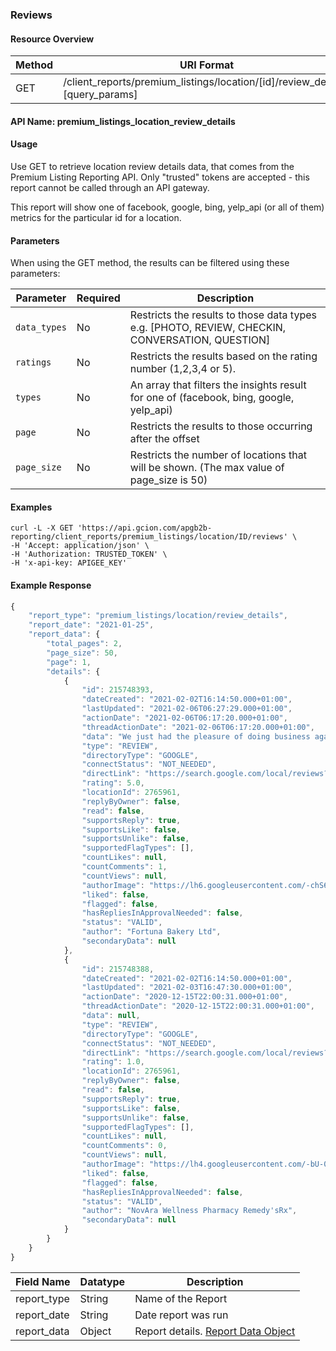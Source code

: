 ### Reviews

#### Resource Overview

| Method | URI Format |
|---|---|
| GET | /client_reports/premium_listings/location/[id]/review_details?[query_params]

#### API Name: premium_listings_location_review_details
#### Usage
Use GET to retrieve location review details data, that comes from the Premium Listing Reporting API.  Only "trusted" tokens are accepted - this report cannot be called through an API gateway.

This report will show one of facebook, google, bing, yelp_api (or all of them) metrics for the particular id for a location.

#### Parameters

When using the GET method, the results can be filtered using these parameters:

| Parameter | Required | Description |
|---|---|---|
|`data_types`|No|Restricts the results to those data types  e.g. [PHOTO, REVIEW, CHECKIN, CONVERSATION, QUESTION]|
|`ratings`|No|Restricts the results based on the rating number (1,2,3,4 or 5).|
|`types`|No| An array that filters the insights result for one of (facebook, bing, google, yelp_api)|
|`page`|No|Restricts the results to those occurring after the offset|
|`page_size`|No|Restricts the number of locations that will be shown. (The max value of page_size is 50)|

#### Examples

```
curl -L -X GET 'https://api.gcion.com/apgb2b-reporting/client_reports/premium_listings/location/ID/reviews' \
-H 'Accept: application/json' \
-H 'Authorization: TRUSTED_TOKEN' \
-H 'x-api-key: APIGEE_KEY'
```

#### Example Response
```javascript
{
    "report_type": "premium_listings/location/review_details",
    "report_date": "2021-01-25",
    "report_data": {
        "total_pages": 2,
        "page_size": 50,
        "page": 1,
        "details": {
            {
                "id": 215748393,
                "dateCreated": "2021-02-02T16:14:50.000+01:00",
                "lastUpdated": "2021-02-06T06:27:29.000+01:00",
                "actionDate": "2021-02-06T06:17:20.000+01:00",
                "threadActionDate": "2021-02-06T06:17:20.000+01:00",
                "data": "We just had the pleasure of doing business again with Glenwood Labels at the end of 2020. We wanted to re-design our business logo and then print new labels. Terry and Kelly's design team were awesome and professional as always. They provided us with multiple samples of logos...it was difficult to decide which logo to go with as they were all great. Once we decided on the new design, our labels were produced and delivered promptly. Another excellent experience with the work done by Glenwood Labels. Thanks to the entire team!\n\nWe have used Glenwood Labels twice now for our business and both times they have delivered excellent services. Both Terry and Kelly are great guys to deal with and are attentive to detail. They were extremely helpful to us with selecting label sizes and layout. Delivery was exactly what I expected and right on time! Their efficient and friendly service is second to none. I would highly recommend them for any of your label needs...in fact, I would only recommend Glenwood Labels to anyone! Thanks boys!",
                "type": "REVIEW",
                "directoryType": "GOOGLE",
                "connectStatus": "NOT_NEEDED",
                "directLink": "https://search.google.com/local/reviews?placeid=ChIJ4-EicgZ4hlQR8gdhjBuwu1U",
                "rating": 5.0,
                "locationId": 2765961,
                "replyByOwner": false,
                "read": false,
                "supportsReply": true,
                "supportsLike": false,
                "supportsUnlike": false,
                "supportedFlagTypes": [],
                "countLikes": null,
                "countComments": 1,
                "countViews": null,
                "authorImage": "https://lh6.googleusercontent.com/-chS6OT_5C-k/AAAAAAAAAAI/AAAAAAAAAAA/AMZuucn7KBBb0tBhV50ge9vXWI-wB9uvww/c0x00000000-cc-rp/photo.jpg",
                "liked": false,
                "flagged": false,
                "hasRepliesInApprovalNeeded": false,
                "status": "VALID",
                "author": "Fortuna Bakery Ltd",
                "secondaryData": null
            },
            {
                "id": 215748388,
                "dateCreated": "2021-02-02T16:14:50.000+01:00",
                "lastUpdated": "2021-02-03T16:47:30.000+01:00",
                "actionDate": "2020-12-15T22:00:31.000+01:00",
                "threadActionDate": "2020-12-15T22:00:31.000+01:00",
                "data": null,
                "type": "REVIEW",
                "directoryType": "GOOGLE",
                "connectStatus": "NOT_NEEDED",
                "directLink": "https://search.google.com/local/reviews?placeid=ChIJ4-EicgZ4hlQR8gdhjBuwu1U",
                "rating": 1.0,
                "locationId": 2765961,
                "replyByOwner": false,
                "read": false,
                "supportsReply": true,
                "supportsLike": false,
                "supportsUnlike": false,
                "supportedFlagTypes": [],
                "countLikes": null,
                "countComments": 0,
                "countViews": null,
                "authorImage": "https://lh4.googleusercontent.com/-bU-0yGr2QiE/AAAAAAAAAAI/AAAAAAAAAAA/AMZuuclov-gqUESkx_LkoQ2MJOrDo5OjAg/c0x00000000-cc-rp/photo.jpg",
                "liked": false,
                "flagged": false,
                "hasRepliesInApprovalNeeded": false,
                "status": "VALID",
                "author": "NovAra Wellness Pharmacy Remedy'sRx",
                "secondaryData": null
            }
        }
    }
}
```
|Field Name|Datatype|Description|
|---|---|---|
|report_type|String|Name of the Report|
|report_date|String|Date report was run|
|report_data|Object|Report details. [Report Data Object](https://uberall.com/en/developers/apiDocumentation#_api_dashboard_customerFeedback-GET)|


